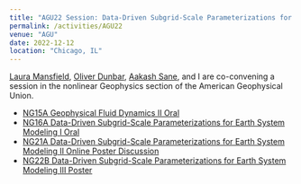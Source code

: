 ```yaml
---
title: "AGU22 Session: Data-Driven Subgrid-Scale Parameterizations for Earth System Modeling"
permalink: /activities/AGU22
venue: "AGU"
date: 2022-12-12
location: "Chicago, IL"
---
```


[Laura Mansfield](https://profiles.stanford.edu/laura-mansfield), [Oliver Dunbar](https://odunbar.wordpress.com/), [Aakash Sane](https://aakashsane.gitlab.io/), and I are co-convening a session in the nonlinear Geophysics section of the American Geophysical Union.
- [NG15A Geophysical Fluid Dynamics II Oral](https://agu.confex.com/agu/fm22/meetingapp.cgi/Session/169016)
- [NG16A Data-Driven Subgrid-Scale Parameterizations for Earth System Modeling I Oral](https://agu.confex.com/agu/fm22/meetingapp.cgi/Session/169029)
- [NG21A Data-Driven Subgrid-Scale Parameterizations for Earth System Modeling II Online Poster Discussion](https://agu.confex.com/agu/fm22/meetingapp.cgi/Session/169036)
- [NG22B Data-Driven Subgrid-Scale Parameterizations for Earth System Modeling III Poster](https://agu.confex.com/agu/fm22/meetingapp.cgi/Session/159885)


